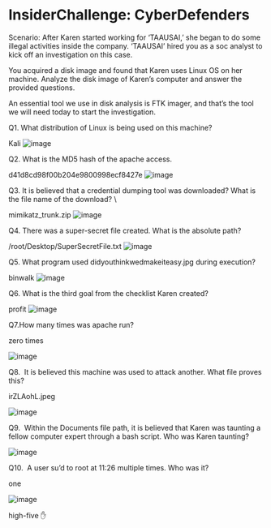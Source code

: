 # InsiderChallenge: CyberDefenders
Scenario:
After Karen started working for ‘TAAUSAI,’ she began to do some illegal activities inside the company. ‘TAAUSAI’ hired you as a soc analyst to kick off an investigation on this case.

You acquired a disk image and found that Karen uses Linux OS on her machine. Analyze the disk image of Karen’s computer and answer the provided questions.

An essential tool we use in disk analysis is FTK imager, and that’s the tool we will need today to start the investigation.

Q1. What distribution of Linux is being used on this machine?

Kali
![image](https://github.com/pulgamvinay/InsiderChallenge/assets/100342550/0f1e3c8a-5119-44b8-bc84-473541c4cb83)

Q2. What is the MD5 hash of the apache access.

d41d8cd98f00b204e9800998ecf8427e
![image](https://github.com/pulgamvinay/InsiderChallenge/assets/100342550/ba990c0c-0081-4b4b-8dc2-876e0261d175)

Q3. It is believed that a credential dumping tool was downloaded? What is the file name of the download? \

mimikatz_trunk.zip
![image](https://github.com/pulgamvinay/InsiderChallenge/assets/100342550/d202b5c7-e57b-4048-8f5b-3b9744bd0cde)


Q4. There was a super-secret file created. What is the absolute path?

/root/Desktop/SuperSecretFile.txt
![image](https://github.com/pulgamvinay/InsiderChallenge/assets/100342550/6cc57255-f520-4881-8d05-bd11b1a0a6e9)

Q5. What program used didyouthinkwedmakeiteasy.jpg during execution?

binwalk
![image](https://github.com/pulgamvinay/InsiderChallenge/assets/100342550/9a8af6dd-4a01-48da-8cb2-89dd618e15de)


Q6. What is the third goal from the checklist Karen created?

profit
![image](https://github.com/pulgamvinay/InsiderChallenge/assets/100342550/30933cd0-0a98-4f44-b5a2-85357b1e73a8)

 Q7.How many times was apache run?
 
 zero times

 ![image](https://github.com/pulgamvinay/InsiderChallenge/assets/100342550/8fe06faa-7d1f-45ef-b3bd-64cab7ae2123)

Q8.  It is believed this machine was used to attack another. What file proves this?

irZLAohL.jpeg

![image](https://github.com/pulgamvinay/InsiderChallenge/assets/100342550/f99aef42-215c-4b26-85d0-d6e5ba56a902)


Q9.  Within the Documents file path, it is believed that Karen was taunting a fellow computer expert through a bash script. Who was Karen taunting?

![image](https://github.com/pulgamvinay/InsiderChallenge/assets/100342550/e34b4228-3393-46cd-8855-3bae20e7a1b4)


Q10.  A user su’d to root at 11:26 multiple times. Who was it?

one

![image](https://github.com/pulgamvinay/InsiderChallenge/assets/100342550/70ff9342-73e5-4820-be56-954d8fa61b62)

high-five ✋


